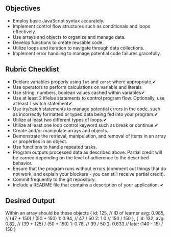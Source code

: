 ## Objectives

- Employ basic JavaScript syntax accurately.
- Implement control flow structures such as conditionals and loops effectively.
- Use arrays and objects to organize and manage data.
- Develop functions to create reusable code.
- Utilize loops and iteration to navigate through data collections.
- Implement error handling to manage potential code failures gracefully.

## Rubric Checklist
- Declare variables properly using `let` and `const` where appropriate.✔
- Use operators to perform calculations on variable and literals
- Use string, numbers, boolean values cached within variables✔
- Use at least 2 if/else statements to control program flow. Optionally, use at least 1 switch statement✔
- Use try/catch statements to manage potential errors in the code, such as incorrectly formatted or typed data being fed into your program.✔
- Utilize at least two different types of loops.✔
- Utilize at least one loop control keyword such as break or continue.✔
- Create and/or manipulate arrays and objects.
- Demonstrate the retrieval, manipulation, and removal of items in an array or properties in an object.
- Use functions to handle repeated tasks.
- Program outputs processed data as described above. Partial credit will be earned depending on the level of adherence to the described behavior.
- Ensure that the program runs without errors (comment out things that do not work, and explain your blockers - you can still receive partial credit).
- Commit frequently to the git repository.
- Include a README file that contains a description of your application. ✔

## Desired Output
Within an array should be these objects
    {
      id: 125, // ID of learner
      avg: 0.985, // (47 + 150) / (50 + 150)
      1: 0.94, // 47 / 50
      2: 1.0 // 150 / 150
    },
    {
      id: 132,
      avg: 0.82, // (39 + 125) / (50 + 150)
      1: 0.78, // 39 / 50
      2: 0.833 // late: (140 - 15) / 150
    }